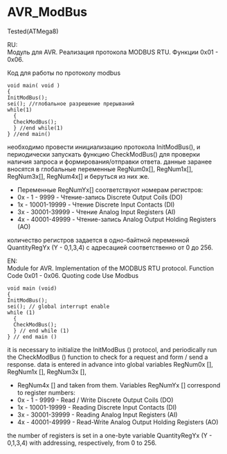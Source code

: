 # AVR_ModBus
Tested(ATMega8)

RU:   
Модуль для AVR. Реализация протокола MODBUS RTU. Функции 0х01 - 0х06.

Код для работы по протоколу modbus

```
void main( void )
{
InitModBus();
sei(); //глобальное разрешение прерываний
while(1)
  {
  CheckModBus();
  } //end while(1)
} //end main()
```

необходимо провести инициализацию протокола InitModBus(), и периодически запускать 
функцию CheckModBus() для проверки наличия запроса и формирования/отправки ответа.
данные заранее вносятся в глобальные переменные RegNum0x[], RegNum1x[], RegNum3x[],
RegNum4x[] и беруться из них же. 
* Переменные RegNumYx[] соответствуют номерам регистров:
* 0x - 1 - 9999 - 	Чтение-запись Discrete Output Coils (DO)
* 1x - 10001-19999 - Чтение	Discrete Input Contacts	(DI)
* 3x - 30001-39999 - Чтение	Analog Input Registers	(AI)
* 4x - 40001-49999 - Чтение-запись	Analog Output Holding Registers	(AO)

количество регистров задается в одно-байтной переменной QuantityRegYx (Y - 0,1,3,4)
c адресацией соответственно от 0 до 256.


EN:   
Module for AVR. Implementation of the MODBUS RTU protocol. Function Code 0x01 - 0x06.
Quoting code
Use Modbus
```
void main (void)
{
InitModBus();
sei(); // global interrupt enable
while (1)
  {
  CheckModBus();
  } // end while (1)
} // end main ()
```
it is necessary to initialize the InitModBus () protocol, and periodically run
the CheckModBus () function to check for a request and form / send a response.
data is entered in advance into global variables RegNum0x [], RegNum1x [], RegNum3x [],
* RegNum4x [] and taken from them. Variables RegNumYx [] correspond to register numbers:
* 0x - 1 - 9999 - Read / Write Discrete Output Coils (DO)
* 1x - 10001-19999 - Reading Discrete Input Contacts (DI)
* 3x - 30001-39999 - Reading Analog Input Registers (AI)
* 4x - 40001-49999 - Read-Write Analog Output Holding Registers (AO)

the number of registers is set in a one-byte variable QuantityRegYx (Y - 0,1,3,4)
with addressing, respectively, from 0 to 256.
